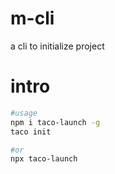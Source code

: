# m-cli
a cli to initialize project

# intro 
```sh
#usage
npm i taco-launch -g
taco init

#or
npx taco-launch
```